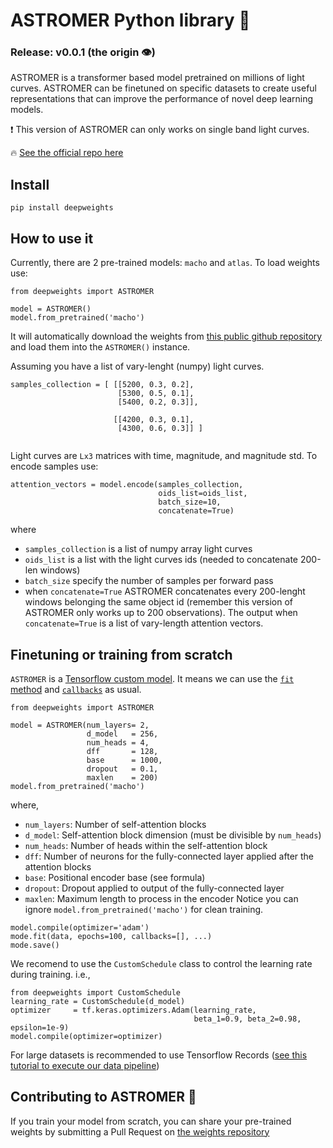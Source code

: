 # ASTROMER Python library 🔭
### Release: v0.0.1 (the origin 👁️)

ASTROMER is a transformer based model pretrained on millions of light curves. ASTROMER can be finetuned on specific datasets to create useful representations that can improve the performance of novel deep learning models.

❗ This version of ASTROMER can only works on single band light curves. 

🔥 [See the official repo here](https://github.com/astromer-science/main-code) 

## Install
```
pip install deepweights
```

## How to use it
Currently, there are 2 pre-trained models: `macho` and `atlas`.
To load weights use:
```
from deepweights import ASTROMER

model = ASTROMER()
model.from_pretrained('macho')
```
It will automatically download the weights from [this public github repository](https://github.com/astromer-science/weights.git) and load them into the `ASTROMER()` instance.

Assuming you have a list of vary-lenght (numpy) light curves.
```
samples_collection = [ [[5200, 0.3, 0.2],
                        [5300, 0.5, 0.1],
                        [5400, 0.2, 0.3]], 
                      
                       [[4200, 0.3, 0.1],
                        [4300, 0.6, 0.3]] ]
                      
```
Light curves are `Lx3` matrices with time, magnitude, and magnitude std.
To encode samples use:
```
attention_vectors = model.encode(samples_collection,
                                 oids_list=oids_list,
                                 batch_size=10,
                                 concatenate=True)
```
where
- `samples_collection` is a list of numpy array light curves
- `oids_list` is a list with the light curves ids (needed to concatenate 200-len windows)
- `batch_size` specify the number of samples per forward pass
-  when `concatenate=True` ASTROMER concatenates every 200-lenght windows belonging the same object id (remember this version of ASTROMER only works up to 200 observations). The output when `concatenate=True` is a list of vary-length attention vectors.

## Finetuning or training from scratch
`ASTROMER` is a [Tensorflow custom model](https://www.tensorflow.org/guide/keras/custom_layers_and_models#the_model_class). It means we can use the [`fit` method](https://www.tensorflow.org/api_docs/python/tf/keras/Model#fit) and [`callbacks`](https://www.tensorflow.org/api_docs/python/tf/keras/callbacks) as usual.

```
from deepweights import ASTROMER

model = ASTROMER(num_layers= 2,
                 d_model   = 256,
                 num_heads = 4,
                 dff       = 128,
                 base      = 1000,
                 dropout   = 0.1,
                 maxlen    = 200)
model.from_pretrained('macho')
```
where, 
- `num_layers`: Number of self-attention blocks
- `d_model`: Self-attention block dimension (must be divisible by `num_heads`)
- `num_heads`: Number of heads within the self-attention block 
- `dff`: Number of neurons for the fully-connected layer applied after the attention blocks
- `base`: Positional encoder base (see formula)
- `dropout`: Dropout applied to output of the fully-connected layer
- `maxlen`: Maximum length to process in the encoder
Notice you can ignore `model.from_pretrained('macho')` for clean training.
```
model.compile(optimizer='adam')
mode.fit(data, epochs=100, callbacks=[], ...)
mode.save()
```
We recomend to use the `CustomSchedule` class to control the learning rate during training.
i.e., 
```
from deepweights import CustomSchedule
learning_rate = CustomSchedule(d_model)
optimizer     = tf.keras.optimizers.Adam(learning_rate, 
                                         beta_1=0.9, beta_2=0.98, epsilon=1e-9)
model.compile(optimizer=optimizer)
```
For large datasets is recommended to use Tensorflow Records ([see this tutorial to execute our data pipeline](https://github.com/astromer-science/main-code/blob/main/presentation/notebooks/create_records.ipynb)) 

## Contributing to ASTROMER 🤝
If you train your model from scratch, you can share your pre-trained weights by submitting a Pull Request on [the weights repository](https://github.com/astromer-science/weights)

